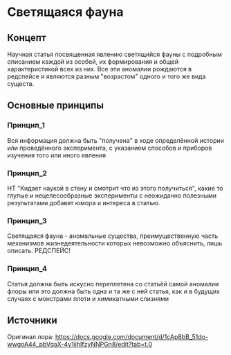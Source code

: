 # Светящаяся фауна
## Концепт
Научная статья посвященная явлению светящийся фауны с подробным описанием каждой из особей, их формирования и общей характеристикой всех из них.
Все эти аномалии рождаются в редспейсе и являются разным "возрастом" одного и того же вида существ.

## Основные принципы
### Принцип_1 
Вся информация должна быть "получена" в ходе определённой истории или проведённого эксперимента, с указанием способов и приборов изучения того или иного явления
### Принцип_2
НТ "Кидает наукой в стену и смотрит что из этого получиться", какие то глупые и нецелесообразные эксперименты с неожиданно полезными результатами добавят юмора и интереса в статью.
### Принцип_3
Светящаяся фауна - аномальные существа, преимущественную часть механизмов жизнедеятельности которых невозможно объяснить, лишь описать. РЕДСПЕЙС!
### Принцип_4
Статья должна быть искусно переплетена со статьёй самой аномалии флоры или это должна быть одна и та же с ней статья, как и в будущих случаях с монстрами плоти и химикатными слизнями

## Источники
Оригинал лора: https://docs.google.com/document/d/1cAp8bB_51do-wwgoA44_pbVqaX-4y1iihIfzyNNPGn8/edit?tab=t.0
